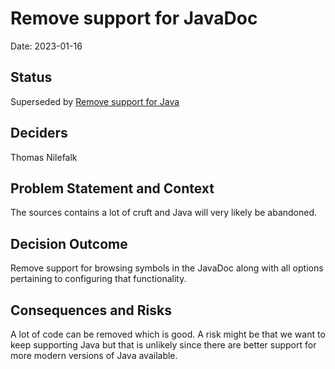 # Remove support for JavaDoc

Date: 2023-01-16

## Status

Superseded by [Remove support for Java](0011-remove-support-for-java.md)

## Deciders

Thomas Nilefalk

## Problem Statement and Context

The sources contains a lot of cruft and Java will very likely be abandoned.

## Decision Outcome

Remove support for browsing symbols in the JavaDoc along with all options pertaining to configuring that functionality.

## Consequences and Risks

A lot of code can be removed which is good. A risk might be that we want to keep supporting Java but that is unlikely since there are better support for more modern versions of Java available.
